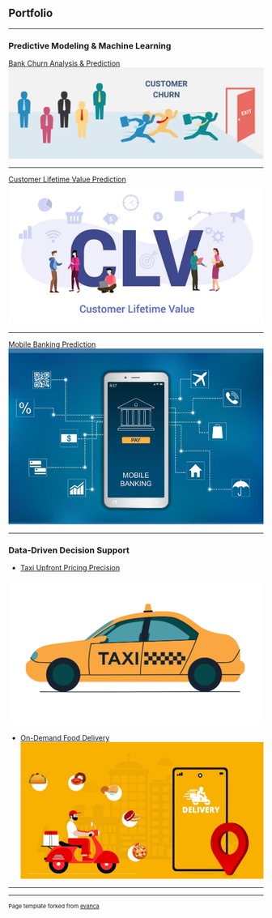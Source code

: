 ## Portfolio

---

### Predictive Modeling & Machine Learning

[Bank Churn Analysis & Prediction](https://github.com/the-aiprodigy/Predictive-Modeling-Machine-Learning/blob/7a3807651e50e3042ea22f7017fdf09584a37308/Bank%20Churn%20Analysis%20%26%20Prediction/Detailed%20Bank%20Churn%20Analysis.ipynb/)
<img src="images/Customer Churn.webp?raw=true"/>

---
[Customer Lifetime Value Prediction](https://github.com/the-aiprodigy/Predictive-Modeling-Machine-Learning/blob/7a3807651e50e3042ea22f7017fdf09584a37308/Customer%20Lifetime%20Value%20Prediction/KaggleX-Showcase_Purity%20Supaki.pdf/)
<img src="images/clv.jpg?raw=true"/>

---
[Mobile Banking Prediction](https://github.com/the-aiprodigy/DS-ML-AI-Competitions-and-Hackathons/tree/ed8507c17f3557a550b053ecb262a06cd9da4566/Zindi/iX%20Mobile%20Banking%20Prediction%20Challenge/)
<img src="images/mobile-banking.jpg?raw=true"/>

---

### Data-Driven Decision Support

- [Taxi Upfront Pricing Precision](https://github.com/the-aiprodigy/Data-Driven-Decision-Support/blob/fe14b48e4bd5c9c175019fb6ac7da37e6e4d3f51/Taxi%20Upfront%20Pricing%20Precision/code/final_code/taxi%20upfront%20pricing%20analysis_EDA.ipynb)
<img src="images/Taxi.jpg?raw=true"/>
  
- [On-Demand Food Delivery](http://example.com/)
  <img src="images/food delivery.jpg?raw=true"/>
  
<!-- [Project 3 Title](http://example.com/) -->

---




---
<p style="font-size:11px">Page template forked from <a href="https://github.com/evanca/quick-portfolio">evanca</a></p>
<!-- Remove the above link if you don't want to attribute -->
